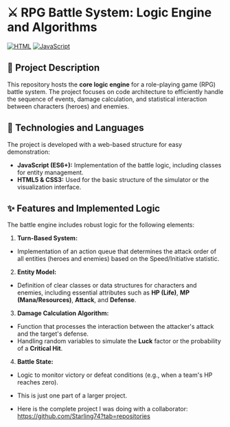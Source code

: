  # ⚔️ RPG Battle System: Logic Engine and Algorithms

[![HTML](https://img.shields.io/badge/HTML5-E34F26?style=for-the-badge&logo=html5&logoColor=white)](https://developer.mozilla.org/es/docs/Web/HTML)
[![JavaScript](https://img.shields.io/badge/JavaScript-F7DF1E?style=for-the-badge&logo=javascript&logoColor=black)](https://developer.mozilla.org/es/docs/Web/JavaScript)

## 📝 Project Description

This repository hosts the **core logic engine** for a role-playing game (RPG) battle system. The project focuses on code architecture to efficiently handle the sequence of events, damage calculation, and statistical interaction between characters (heroes) and enemies.
 

## 🚀 Technologies and Languages

The project is developed with a web-based structure for easy demonstration:

* **JavaScript (ES6+):** Implementation of the battle logic, including classes for entity management.
* **HTML5 & CSS3:** Used for the basic structure of the simulator or the visualization interface.

## ✨ Features and Implemented Logic

The battle engine includes robust logic for the following elements:

1. **Turn-Based System:**
* Implementation of an action queue that determines the attack order of all entities (heroes and enemies) based on the Speed/Initiative statistic.

2. **Entity Model:**
* Definition of clear classes or data structures for characters and enemies, including essential attributes such as **HP (Life)**, **MP (Mana/Resources)**, **Attack**, and **Defense**.

3. **Damage Calculation Algorithm:**
* Function that processes the interaction between the attacker's attack and the target's defense.
* Handling random variables to simulate the **Luck** factor or the probability of a **Critical Hit**.

4. **Battle State:**
* Logic to monitor victory or defeat conditions (e.g., when a team's HP reaches zero).

* This is just one part of a larger project.

* Here is the complete project I was doing with a collaborator: https://github.com/Starling74?tab=repositories
